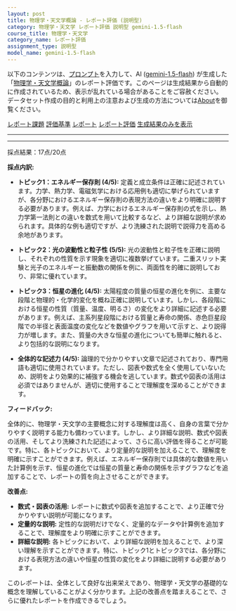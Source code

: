 ```yaml
---
layout: post
title: 物理学・天文学概論 - レポート評価 (説明型)
category: 物理学・天文学 レポート評価 説明型 gemini-1.5-flash
course_title: 物理学・天文学
category_name: レポート評価
assignment_type: 説明型
model_name: gemini-1.5-flash
---
```


以下のコンテンツは、[プロンプト](http://127.0.0.1:8000/generated/物理学・天文学/gemini-1.5-flash/prompt_レポート評価-説明型.md)を入力して、AI ([gemini-1.5-flash](contents/gemini-1.5-flash)) が生成した「[物理学・天文学概論](/contents/物理学・天文学/)」のレポート評価です。このページは生成結果から自動的に作成されているため、表示が乱れている場合があることをご容赦ください。
データセット作成の目的と利用上の注意および生成の方法については[About](/About)を御覧ください。

[レポート課題](../レポート課題-説明型)
[評価基準](../評価基準-説明型)
[レポート](../レポート-説明型)
[レポート評価](../レポート評価-説明型)
[生成結果のみを表示](http://127.0.0.1:8000/generated/物理学・天文学/gemini-1.5-flash/レポート評価-説明型.md)
  

***
***
  
採点結果：17点/20点

**採点内訳:**

* **トピック1：エネルギー保存則 (4/5):**  定義と成立条件は正確に記述されています。力学、熱力学、電磁気学における応用例も適切に挙げられていますが、各分野におけるエネルギー保存則の表現方法の違いをより明確に説明する必要があります。例えば、力学におけるエネルギー保存則の式を示し、熱力学第一法則との違いを数式を用いて比較するなど、より詳細な説明が求められます。具体的な例も適切ですが、より洗練された説明で説得力を高める余地があります。

* **トピック2：光の波動性と粒子性 (5/5):** 光の波動性と粒子性を正確に説明し、それぞれの性質を示す現象を適切に複数挙げています。二重スリット実験と光子のエネルギーと振動数の関係を例に、両面性を的確に説明しており、非常に優れています。

* **トピック3：恒星の進化 (4/5):** 太陽程度の質量の恒星の進化を例に、主要な段階と物理的・化学的変化を概ね正確に説明しています。しかし、各段階における恒星の性質（質量、温度、明るさ）の変化をより詳細に記述する必要があります。例えば、主系列星段階における質量と寿命の関係、赤色巨星段階での半径と表面温度の変化などを数値やグラフを用いて示すと、より説得力が増します。また、質量の大きな恒星の進化についても簡単に触れると、より包括的な説明になります。

* **全体的な記述力 (4/5):** 論理的で分かりやすい文章で記述されており、専門用語も適切に使用されています。ただし、図表や数式を全く使用していないため、説明をより効果的に補強する機会を逃しています。数式や図表の活用は必須ではありませんが、適切に使用することで理解度を深めることができます。


**フィードバック:**

全体的に、物理学・天文学の主要概念に対する理解度は高く、自身の言葉で分かりやすく説明する能力も備わっています。しかし、より詳細な説明、数式や図表の活用、そしてより洗練された記述によって、さらに高い評価を得ることが可能です。特に、各トピックにおいて、より定量的な説明を加えることで、理解度を明確に示すことができます。例えば、エネルギー保存則では具体的な数値を用いた計算例を示す、恒星の進化では恒星の質量と寿命の関係を示すグラフなどを追加することで、レポートの質を向上させることができます。


**改善点:**

* **数式・図表の活用:**  レポートに数式や図表を追加することで、より正確で分かりやすい説明が可能になります。
* **定量的な説明:**  定性的な説明だけでなく、定量的なデータや計算例を追加することで、理解度をより明確に示すことができます。
* **詳細な説明:**  各トピックにおいて、より詳細な説明を加えることで、より深い理解を示すことができます。特に、トピック1とトピック3では、各分野における表現方法の違いや恒星の性質の変化をより詳細に説明する必要があります。


このレポートは、全体として良好な出来栄えであり、物理学・天文学の基礎的な概念を理解していることがよく分かります。上記の改善点を踏まえることで、さらに優れたレポートを作成できるでしょう。
